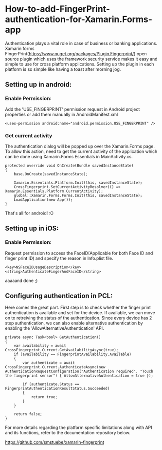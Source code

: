 # How-to-add-FingerPrint-authentication-for-Xamarin.Forms-app

Authentication plays a vital role in case of business or banking applications. Xamarin forms FingerPrint(https://www.nuget.org/packages/Plugin.Fingerprint/) open source plugin which uses the framework security service makes it easy and simple to use for cross platform applications. Setting up the plugin in each platform is so simple like having a toast after morning jog.

## Setting up in android:

### Enable Permission:

Add the 'USE_FINGERPRINT' permission request in Android project properties or add them manually in AndroidManifest.xml

```
<uses-permission android:name="android.permission.USE_FINGERPRINT" />
```

### Get current activity

The authentication dialog will be popped up over the Xamarin.Forms page. To allow this action, need to get the current activity of the application which can be done using Xamarin.Forms Essentials in MainActivity.cs.

```
protected override void OnCreate(Bundle savedInstanceState)
{
    base.OnCreate(savedInstanceState);

    Xamarin.Essentials.Platform.Init(this, savedInstanceState);
    CrossFingerprint.SetCurrentActivityResolver(() => Xamarin.Essentials.Platform.CurrentActivity);
    global::Xamarin.Forms.Forms.Init(this, savedInstanceState);
    LoadApplication(new App());
}
```

That's all for android! :O

## Setting up in iOS:

### Enable Permission:

Request permission to access the FaceID(Applicable for both Face ID and finger print ID) and specify the reason in Info.plist file.

```
<key>NSFaceIDUsageDescription</key>
<string>AuthenticateFingerAndFaceID</string>
```

aaaaand done ;)

## Configuring authentication in PCL:

Here comes the great part. First step is to check whether the finger print authentication is available and set for the device. If available, we can move on to retreiving the status of the authentication. Since every device has 2 step authentication, we can also enable alternative authentication by enabling the 'AllowAlternativeAuthentication' API.

```
private async Task<bool> GetAuthentication()
{
    var availability = await CrossFingerprint.Current.GetAvailabilityAsync(true);
    if (availability == FingerprintAvailability.Available)
    {
        var authenticate = await CrossFingerprint.Current.AuthenticateAsync(new AuthenticationRequestConfiguration("Authentication required", "Touch the fingerprint sensor") { AllowAlternativeAuthentication = true });

        if (authenticate.Status == FingerprintAuthenticationResultStatus.Succeeded)
        {
            return true;
        }
    }

    return false;
}
```

For more details regarding the platform specific limitations along with API and its functions, refer to the documentation repository below.

https://github.com/smstuebe/xamarin-fingerprint


